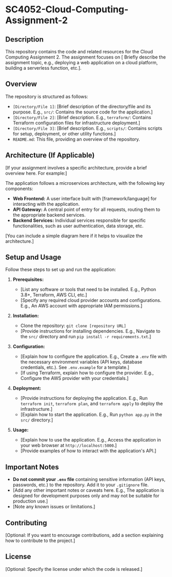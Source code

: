# SC4052-Cloud-Computing-Assignment-2

## Description

This repository contains the code and related resources for the Cloud Computing Assignment 2. The assignment focuses on [ Briefly describe the assignment topic, e.g., deploying a web application on a cloud platform, building a serverless function, etc.].

## Overview

The repository is structured as follows:

*   `[Directory/File 1]`: [Brief description of the directory/file and its purpose. E.g., `src/`: Contains the source code for the application.]
*   `[Directory/File 2]`: [Brief description. E.g., `terraform/`: Contains Terraform configuration files for infrastructure deployment.]
*   `[Directory/File 3]`: [Brief description. E.g., `scripts/`: Contains scripts for setup, deployment, or other utility functions.]
*   `README.md`: This file, providing an overview of the repository.

## Architecture (If Applicable)

[If your assignment involves a specific architecture, provide a brief overview here.  For example:]

The application follows a microservices architecture, with the following key components:

*   **Web Frontend:**  A user interface built with [framework/language] for interacting with the application.
*   **API Gateway:**  A central point of entry for all requests, routing them to the appropriate backend services.
*   **Backend Services:**  Individual services responsible for specific functionalities, such as user authentication, data storage, etc.

[You can include a simple diagram here if it helps to visualize the architecture.]

## Setup and Usage

Follow these steps to set up and run the application:

1.  **Prerequisites:**
    *   [List any software or tools that need to be installed. E.g.,  Python 3.8+, Terraform, AWS CLI, etc.]
    *   [Specify any required cloud provider accounts and configurations. E.g., An AWS account with appropriate IAM permissions.]

2.  **Installation:**
    *   Clone the repository: `git clone [repository URL]`
    *   [Provide instructions for installing dependencies. E.g.,  Navigate to the `src/` directory and run `pip install -r requirements.txt`.]

3.  **Configuration:**
    *   [Explain how to configure the application. E.g., Create a `.env` file with the necessary environment variables (API keys, database credentials, etc.).  See `.env.example` for a template.]
    *   [If using Terraform, explain how to configure the provider. E.g., Configure the AWS provider with your credentials.]

4.  **Deployment:**
    *   [Provide instructions for deploying the application. E.g.,  Run `terraform init`, `terraform plan`, and `terraform apply` to deploy the infrastructure.]
    *   [Explain how to start the application. E.g., Run `python app.py` in the `src/` directory.]

5.  **Usage:**
    *   [Explain how to use the application. E.g., Access the application in your web browser at `http://localhost:5000`.]
    *   [Provide examples of how to interact with the application's API.]

## Important Notes

*   **Do not commit your `.env` file** containing sensitive information (API keys, passwords, etc.) to the repository.  Add it to your `.gitignore` file.
*   [Add any other important notes or caveats here. E.g.,  The application is designed for development purposes only and may not be suitable for production use.]
*   [Note any known issues or limitations.]

## Contributing

[Optional:  If you want to encourage contributions, add a section explaining how to contribute to the project.]

## License

[Optional:  Specify the license under which the code is released.]